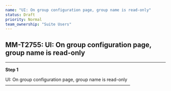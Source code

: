```yaml
---
name: "UI: On group configuration page, group name is read-only"
status: Draft
priority: Normal
team_ownership: "Suite Users"
---
```


## MM-T2755: UI: On group configuration page, group name is read-only

---

**Step 1**

UI: On group configuration page, group name is read-only\
————————————————————————————
